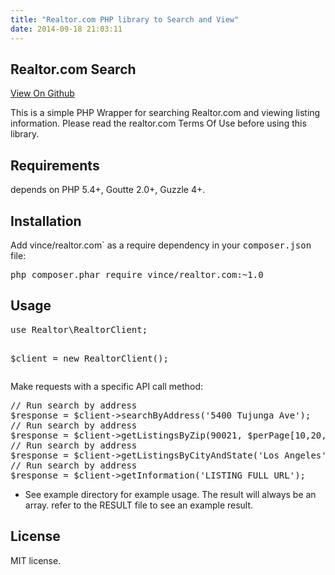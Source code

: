 ```yaml
---
title: "Realtor.com PHP library to Search and View"
date: 2014-09-18 21:03:11
---
```


<article class="markdown-body entry-content">
<h1><a class="anchor" href="#realtorcom-search" name="user-content-realtorcom-search"></a>Realtor.com Search</h1>
<a href="https://github.com/VinceG/realtor.com" target="_blank">View On Github</a>

This is a simple PHP Wrapper for searching Realtor.com and viewing listing information. Please read the realtor.com Terms Of Use before using this library.
<h2><a class="anchor" href="#requirements" name="user-content-requirements"></a>Requirements</h2>
depends on PHP 5.4+, Goutte 2.0+, Guzzle 4+.
<h2><a class="anchor" href="#installation" name="user-content-installation"></a>Installation</h2>
Add vince/realtor.com` as a require dependency in your <tt>composer.json</tt> file:
<pre>php composer.phar require vince/realtor.com:~1.0
</pre>
<h2><a class="anchor" href="#usage" name="user-content-usage"></a>Usage</h2>
<pre>use Realtor\RealtorClient;

$client = new RealtorClient();
</pre>
Make requests with a specific API call method:
<div class="highlight highlight-php">
<pre>// Run search by address
$response = $client-&gt;searchByAddress('5400 Tujunga Ave');
// Run search by address
$response = $client-&gt;getListingsByZip(90021, $perPage[10,20,50], $currentPage=1);
// Run search by address
$response = $client-&gt;getListingsByCityAndState('Los Angeles', 'CA', $perPage[10,20,50], $currentPage=1);
// Run search by address
$response = $client-&gt;getInformation('LISTING FULL URL');
</pre>
</div>
<ul>
	<li>See example directory for example usage. The result will always be an array. refer to the RESULT file to see an example result.</li>
</ul>
<h2><a class="anchor" href="#license" name="user-content-license"></a>License</h2>
MIT license.

</article>
